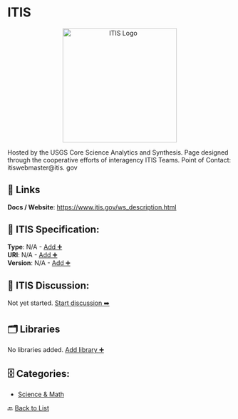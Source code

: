 # ITIS
<p align="center">
    <img width="256" src="https://raw.githubusercontent.com/apis-list/apis-list/main/apis/itis/logo_256x256.png" alt="ITIS Logo"/>
</p>
Hosted by the USGS Core Science Analytics and Synthesis.  Page designed through the cooperative efforts of interagency ITIS Teams. Point of Contact: itiswebmaster@itis. gov

##  🔗 Links
**Docs / Website**: https://www.itis.gov/ws_description.html

## 🧬 ITIS Specification:
**Type**: N/A - [Add ➕](https://github.com/apis-list/apis-list/edit/main/apis.yaml#10006)  
**URI**: N/A - [Add ➕](https://github.com/apis-list/apis-list/edit/main/apis.yaml#10006)  
**Version**: N/A - [Add ➕](https://github.com/apis-list/apis-list/edit/main/apis.yaml#10006)

## 💬 ITIS Discussion:
Not yet started. [Start discussion ➡️](https://github.com/apis-list/apis-list/discussions/new)

## 🗂️ Libraries

No libraries added. [Add library ➕](https://github.com/apis-list/apis-list/edit/main/apis.yaml#10006)    


## 🗄️ Categories:
- [Science & Math](https://github.com/apis-list/apis-list#science--math-)

🔙  [Back to List](https://github.com/apis-list/apis-list)
